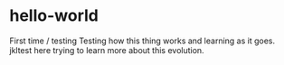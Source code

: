 # hello-world
First time / testing
Testing how this thing works and learning as it goes.
jkltest here trying to learn more about this evolution.
